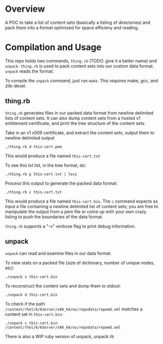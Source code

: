 Overview
========

A POC to take a list of content sets (basically a listing of directories) and
pack them into a format optimized for space efficieny and reading.

Compilation and Usage
=====================

This repo holds two commands, `thing.rb` (TODO: give it a better name) and
`unpack`. `thing.rb` is used to pack content sets into our custom data format.
`unpack` reads the format.

To compile the `unpack` command, just run `make`.
This requires make, gcc, and zlib-devel.

thing.rb
--------

`thing.rb` generates files in our packed data format from newline delimited
lists of content sets. It can also dump content sets from a hosted v1
entitlement certificate, and print the tree structure of the content sets.

Take in an v1 x509 certificate, and extract the content sets, output them to
newline delimited output

  `./thing.rb d this-cert.pem`

This would produce a file named `this-cert.txt`

To see this txt list, in the tree format, do:

  `./thing.rb p this-cert.txt | less`

Process this output to generate the packed data format:

  `./thing.rb c this-cert.txt`

This would produce a file named `this-cert.bin`. The `c` command expects as
input a file containing a newline delimited list of content sets; you are free
to manipulate the output from a pem file or come up with your own crazy listing
to push the boundaries of the data format.

`thing.rb` supports a "-v" verbose flag to print debug information.

unpack
------

`unpack` can read and examine files in our data format.

To view stats on a packed file (size of dictionary, number of unique nodes,
etc):

  `./unpack s this-cert.bin`

To reconstruct the content sets and dump them to stdout:

  `./unpack d this-cert.bin`

To check if the path `/content/rhel/6/6Server/x86_64/os/repodata/repomd.xml`
matches a content set in `this-cert.bin`:

  `./unpack c this-cert.bin /content/rhel/6/6Server/x86_64/os/repodata/repomd.xml`

There is also a WIP ruby version of unpack, unpack.rb
